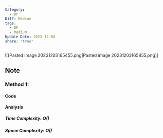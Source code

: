 ```yaml
---
Category:
  - DP
Diff: Medium
tags:
  - DP
  - Medium
Update Date: 2023-12-04
share: "true"
---
```


![[Pasted image 20231203165455.png|Pasted image 20231203165455.png]]
## Note

### Method 1: 

#### Code

#### Analysis
##### Time Complexity: $O()$
##### Space Complexity: $O()$

